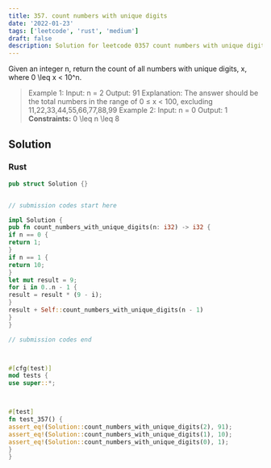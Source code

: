 ```yaml
---
title: 357. count numbers with unique digits
date: '2022-01-23'
tags: ['leetcode', 'rust', 'medium']
draft: false
description: Solution for leetcode 0357 count numbers with unique digits
---
```




Given an integer n, return the count of all numbers with unique digits, x, where 0 <TeX>\leq</TeX> x < 10^n.



>   Example 1:
>   Input: n <TeX>=</TeX> 2
>   Output: 91
>   Explanation: The answer should be the total numbers in the range of 0 &le; x < 100, excluding 11,22,33,44,55,66,77,88,99
>   Example 2:
>   Input: n <TeX>=</TeX> 0
>   Output: 1
**Constraints:**
>   	0 <TeX>\leq</TeX> n <TeX>\leq</TeX> 8


## Solution


### Rust
```rust
pub struct Solution {}


// submission codes start here

impl Solution {
pub fn count_numbers_with_unique_digits(n: i32) -> i32 {
if n == 0 {
return 1;
}
if n == 1 {
return 10;
}
let mut result = 9;
for i in 0..n - 1 {
result = result * (9 - i);
}
result + Self::count_numbers_with_unique_digits(n - 1)
}
}

// submission codes end



#[cfg(test)]
mod tests {
use super::*;



#[test]
fn test_357() {
assert_eq!(Solution::count_numbers_with_unique_digits(2), 91);
assert_eq!(Solution::count_numbers_with_unique_digits(1), 10);
assert_eq!(Solution::count_numbers_with_unique_digits(0), 1);
}
}

```
